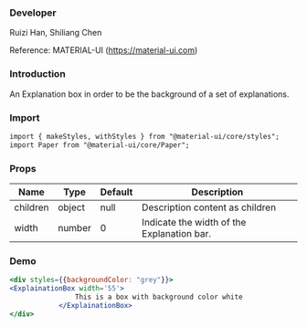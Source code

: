 ### **Developer**

Ruizi Han, Shiliang Chen

Reference: MATERIAL-UI (https://material-ui.com)

### **Introduction**

An Explanation box in order to be the background of a set of explanations.

### **Import**

```html
import { makeStyles, withStyles } from "@material-ui/core/styles";
import Paper from "@material-ui/core/Paper";
```

### **Props**

| Name         | Type   | Default | Description                                        |
| ------------ | ------ | ------- | -------------------------------------------------- |
| children     | object | null    | Description content as children         |
| width        | number | 0       | Indicate the width of the Explanation bar.         |

### **Demo**

```jsx
<div styles={{backgroundColor: "grey"}}>
<ExplainationBox width='55'>
                This is a box with background color white
            </ExplainationBox>
</div>
```
